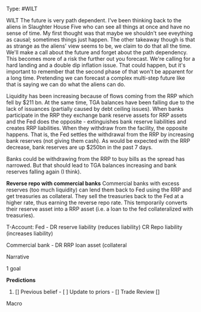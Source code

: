 Type: #WILT 

WILT
The future is very path dependent. I've been thinking back to the aliens in Slaughter House Five who can see all things at once and have no sense of time. My first thought was that maybe we shouldn't see eveything as causal; sometimes things just happen. The other takeaway though is that as strange as the aliens' view seems to be, we claim to do that all the time. We'll make a call about the future and forget about the path dependency.  This becomes more of a risk the further out you forecast. We're calling for a hard landing and a double dip inflation issue. That could happen, but it's important to remember that the second phase of that won't be apparent for a long time. Pretending we can forecast a complex multi-step future like that is saying we can do what the aliens can do. 

Liquidity has been increasing because of flows coming from the RRP which fell by $211 bn. At the same time, TGA balances have been falling due to the lack of issuances (partially caused by debt ceiling issues). When banks participate in the RRP they exchange bank reserve assets for RRP assets and the Fed does the opposite - extinguishes bank reserve liabilities and creates RRP liabilities. When they withdraw from the facility, the opposite happens. That is, the Fed settles the withdrawal from the RRP by increasing bank reserves (not giving them cash). As would be expected with the RRP decrease, bank reserves are up $250bn in the past 7 days.

Banks could be withdrawing from the RRP to buy bills as the spread has narrowed. But that should lead to TGA balances increasing and bank reserves falling again (I think).


**Reverse repo with commercial banks**
Commercial banks with excess reserves (too much liquidity) can lend them back to Fed using the RRP and get treasuries as collateral. They sell the treasuries back to the Fed at a higher rate, thus earning the reverse repo rate. This temporarily converts their reserve asset into a RRP asset (i.e. a loan to the fed collateralized with treasuries). 

T-Account:
Fed - 
DR reserve liability (reduces liability)
CR Repo liability (increases liability)

Commercial bank - 
DR RRP loan asset (collateral



Narrative

1 goal


**Predictions**

1) []
Previous belief - 
[ ]
Update to priors - 
[]
Trade Review
[]





Macro
